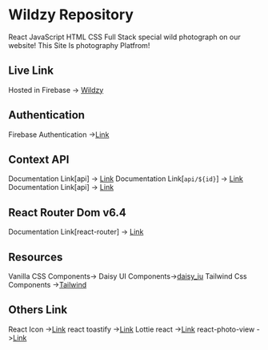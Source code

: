 # Wildzy Repository
 React JavaScript HTML CSS Full Stack special wild photograph on our website!
This Site Is photography Platfrom!

## Live Link
Hosted in Firebase -> [Wildzy](assignment11-client-3d043.firebaseapp.com)

## Authentication 
Firebase Authentication ->[Link](https://firebase.google.com/?gclid=CIKapKmQn_sCFU_J1AodQE4NGQ&gclsrc=ds) 

## Context API
Documentation Link[api] -> [Link](https://service-project-server-bappysheikh1.vercel.app/services)
Documentation Link[`api/${id}`] -> [Link](`https://service-project-server-bappysheikh1.vercel.app/services/${params.id}`)
Documentation Link[api] -> [Link](https://service-project-server-bappysheikh1.vercel.app/pictures)

## React Router Dom v6.4 
Documentation Link[react-router] -> [Link](https://reactrouter.com/en/main/start/overview)

## Resources 
Vanilla CSS Components->
Daisy UI Components->[daisy_iu](https://daisyui.com/)
Tailwind Css Components ->[Tailwind](https://tailwindcss.com/)

## Others Link
React Icon ->[Link](https://react-icons.github.io/react-icons/)
react toastify ->[Link](https://www.npmjs.com/package/react-toastify)
Lottie react ->[Link](https://www.npmjs.com/package/lottie-react)
react-photo-view ->[Link](https://www.npmjs.com/package/react-photo-view)
